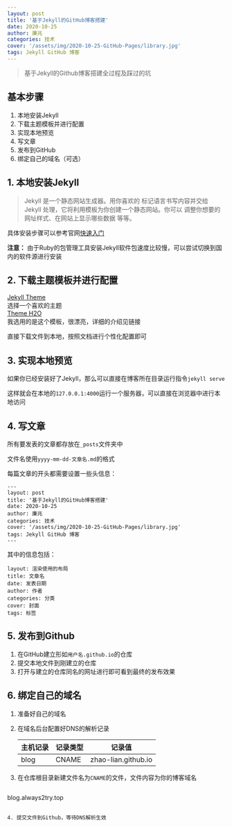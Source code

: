 ```yaml
---
layout: post
title: '基于Jekyll的GitHub博客搭建'
date: 2020-10-25
author: 廉兆
categories: 技术
cover: '/assets/img/2020-10-25-GitHub-Pages/library.jpg'
tags: Jekyll GitHub 博客
---
```


> 基于Jekyll的Github博客搭建全过程及踩过的坑

## 基本步骤

1. 本地安装Jekyll
2. 下载主题模板并进行配置
3. 实现本地预览
4. 写文章
5. 发布到GitHub
6. 绑定自己的域名（可选）

## 1. 本地安装Jekyll

> Jekyll 是一个静态网站生成器。用你喜欢的 标记语言书写内容并交给 Jekyll 处理，它将利用模板为你创建一个静态网站。你可以 调整你想要的网址样式、在网站上显示哪些数据 等等。

具体安装步骤可以参考官网[快速入门](https://www.jekyll.com.cn/docs/)

**注意：**
由于Ruby的包管理工具安装Jekyll软件包速度比较慢，可以尝试切换到国内的软件源进行安装

## 2. 下载主题模板并进行配置

[Jekyll Theme](http://jekyllthemes.org/)  
选择一个喜欢的主题  
[Theme H2O](https://github.com/kaeyleo/jekyll-theme-H2O)  
我选用的是这个模板，很漂亮，详细的介绍见链接

直接下载文件到本地，按照文档进行个性化配置即可

## 3. 实现本地预览

如果你已经安装好了Jekyll，那么可以直接在博客所在目录运行指令`jekyll serve`

这样就会在本地的`127.0.0.1:4000`运行一个服务器，可以直接在浏览器中进行本地访问

## 4. 写文章

所有要发表的文章都存放在`_posts`文件夹中

文件名使用`yyyy-mm-dd-文章名.md`的格式

每篇文章的开头都需要设置一些头信息：

```
---
layout: post
title: '基于Jekyll的GitHub博客搭建'
date: 2020-10-25
author: 廉兆
categories: 技术
cover: '/assets/img/2020-10-25-GitHub-Pages/library.jpg'
tags: Jekyll GitHub 博客
---
```

其中的信息包括：
```
layout: 渲染使用的布局
title: 文章名
date: 发表日期
author: 作者
categories: 分类
cover: 封面
tags: 标签
```

## 5. 发布到Github

1. 在GitHub建立形如`用户名.github.io`的仓库
2. 提交本地文件到刚建立的仓库
3. 打开与建立的仓库同名的网址进行即可看到最终的发布效果

## 6. 绑定自己的域名

1. 准备好自己的域名

2. 在域名后台配置好DNS的解析记录

    | 主机记录 | 记录类型 | 记录值              |
    | -------- | -------- | ------------------- |
    | blog     | CNAME    | zhao-lian.github.io |

3. 在仓库根目录新建文件名为`CNAME`的文件，文件内容为你的博客域名

   ```
blog.always2try.top
   ```

4. 提交文件到Github，等待DNS解析生效